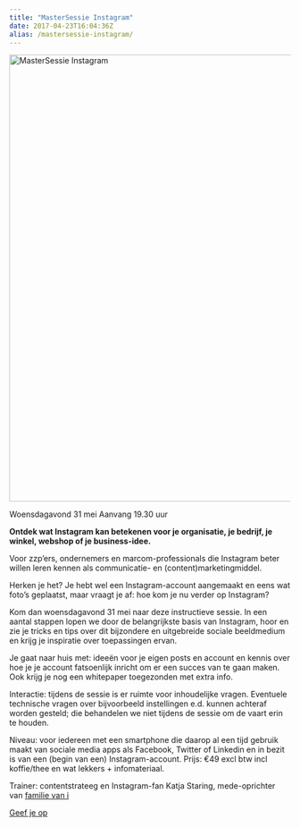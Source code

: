 ```yaml
---
title: "MasterSessie Instagram"
date: 2017-04-23T16:04:36Z
alias: /mastersessie-instagram/
---
```

<img src="https://res.cloudinary.com/piith/image/upload/2017/04/instagram-709x800.jpg" alt="MasterSessie Instagram" width="709" height="800" class="aligncenter size-large wp-image-1736" />

Woensdagavond 31 mei 
Aanvang 19.30 uur

<strong>Ontdek wat Instagram kan betekenen voor je organisatie, je bedrijf, je winkel, webshop of je business-idee.</strong>

Voor zzp’ers, ondernemers en marcom-professionals die Instagram beter willen leren kennen als communicatie- en (content)marketingmiddel.

Herken je het? Je hebt wel een Instagram-account aangemaakt en eens wat foto’s geplaatst, maar vraagt je af: hoe kom je nu verder op Instagram?

Kom dan woensdagavond 31 mei naar deze instructieve sessie. In een aantal stappen lopen we door de belangrijkste basis van Instagram, hoor en zie je tricks en tips over dit bijzondere en uitgebreide sociale beeldmedium en krijg je inspiratie over toepassingen ervan.

Je gaat naar huis met: ideeën voor je eigen posts en account en kennis over hoe je je account fatsoenlijk inricht om er een succes van te gaan maken.
Ook krijg je nog een whitepaper toegezonden met extra info.

Interactie: tijdens de sessie is er ruimte voor inhoudelijke vragen. 
Eventuele technische vragen over bijvoorbeeld instellingen e.d. kunnen achteraf worden gesteld; die behandelen we niet tijdens de sessie om de vaart erin te houden.

Niveau: voor iedereen met een smartphone die daarop al een tijd gebruik maakt van sociale media apps als Facebook, Twitter of Linkedin en in bezit is van een (begin van een) Instagram-account.
Prijs: €49 excl btw incl koffie/thee en wat lekkers + infomateriaal.

Trainer: contentstrateeg en Instagram-fan Katja Staring, mede-oprichter van <a href="http://www.familievan-i.nl">familie van i</a>

<a href="http://www.familievan-i.nl/winkel/31-mei-avondsessie-instagram/">Geef je op</a>